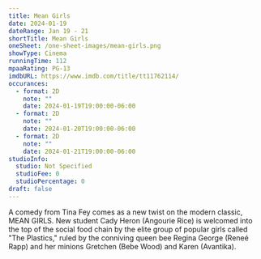 ```yaml
---
title: Mean Girls
date: 2024-01-19
dateRange: Jan 19 - 21
shortTitle: Mean Girls
oneSheet: /one-sheet-images/mean-girls.png
showType: Cinema
runningTime: 112
mpaaRating: PG-13
imdbURL: https://www.imdb.com/title/tt11762114/
occurances:
  - format: 2D
    note: ""
    date: 2024-01-19T19:00:00-06:00
  - format: 2D
    note: ""
    date: 2024-01-20T19:00:00-06:00
  - format: 2D
    note: ""
    date: 2024-01-21T19:00:00-06:00
studioInfo:
  studio: Not Specified
  studioFee: 0
  studioPercentage: 0
draft: false
---
```

A comedy from Tina Fey comes as a new twist on the modern classic, MEAN GIRLS. New student Cady Heron (Angourie Rice) is welcomed into the top of the social food chain by the elite group of popular girls called "The Plastics," ruled by the conniving queen bee Regina George (Reneé Rapp) and her minions Gretchen (Bebe Wood) and Karen (Avantika). 